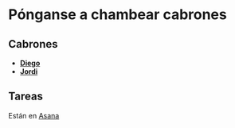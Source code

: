 # Pónganse a chambear cabrones

## Cabrones

- [**Diego**](https://github.com/LaloFl)
- [**Jordi**](https://github.com/JordiEspinozaMendoza)

## Tareas

Están en [Asana](https://app.asana.com/0/1207440120594036/1207440122689737)
